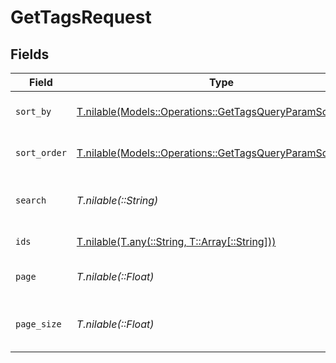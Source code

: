 # GetTagsRequest


## Fields

| Field                                                                                                              | Type                                                                                                               | Required                                                                                                           | Description                                                                                                        | Example                                                                                                            |
| ------------------------------------------------------------------------------------------------------------------ | ------------------------------------------------------------------------------------------------------------------ | ------------------------------------------------------------------------------------------------------------------ | ------------------------------------------------------------------------------------------------------------------ | ------------------------------------------------------------------------------------------------------------------ |
| `sort_by`                                                                                                          | [T.nilable(Models::Operations::GetTagsQueryParamSortBy)](../../models/operations/gettagsqueryparamsortby.md)       | :heavy_minus_sign:                                                                                                 | The field to sort the tags by.                                                                                     |                                                                                                                    |
| `sort_order`                                                                                                       | [T.nilable(Models::Operations::GetTagsQueryParamSortOrder)](../../models/operations/gettagsqueryparamsortorder.md) | :heavy_minus_sign:                                                                                                 | The order to sort the tags by.                                                                                     |                                                                                                                    |
| `search`                                                                                                           | *T.nilable(::String)*                                                                                              | :heavy_minus_sign:                                                                                                 | The search term to filter the tags by.                                                                             |                                                                                                                    |
| `ids`                                                                                                              | [T.nilable(T.any(::String, T::Array[::String]))](../../models/operations/ids.md)                                   | :heavy_minus_sign:                                                                                                 | IDs of tags to filter by.                                                                                          |                                                                                                                    |
| `page`                                                                                                             | *T.nilable(::Float)*                                                                                               | :heavy_minus_sign:                                                                                                 | The page number for pagination.                                                                                    | 1                                                                                                                  |
| `page_size`                                                                                                        | *T.nilable(::Float)*                                                                                               | :heavy_minus_sign:                                                                                                 | The number of items per page.                                                                                      | 50                                                                                                                 |